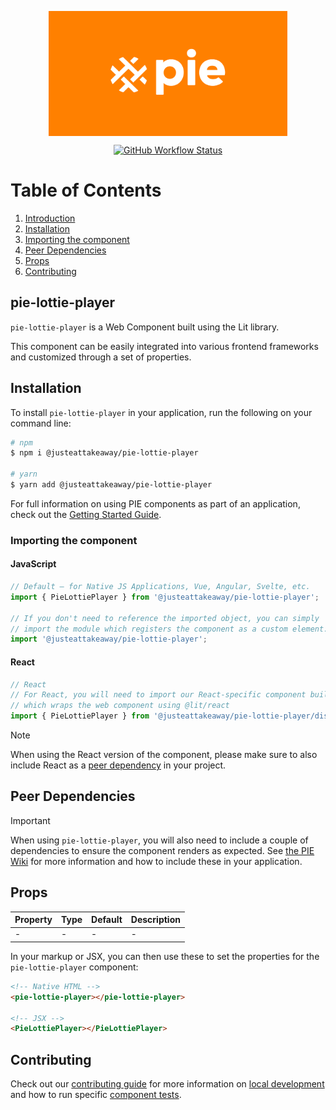<p align="center">
  <img align="center" src="../../../readme_image.png" height="200" alt="">
</p>

<p align="center">
  <a href="https://www.npmjs.com/@justeattakeaway/pie-lottie-player">
    <img alt="GitHub Workflow Status" src="https://img.shields.io/npm/v/@justeattakeaway/pie-lottie-player.svg">
  </a>
</p>

# Table of Contents

1. [Introduction](#pie-lottie-player)
2. [Installation](#installation)
3. [Importing the component](#importing-the-component)
4. [Peer Dependencies](#peer-dependencies)
5. [Props](#props)
6. [Contributing](#contributing)

## pie-lottie-player

`pie-lottie-player` is a Web Component built using the Lit library.

This component can be easily integrated into various frontend frameworks and customized through a set of properties.


## Installation

To install `pie-lottie-player` in your application, run the following on your command line:

```bash
# npm
$ npm i @justeattakeaway/pie-lottie-player

# yarn
$ yarn add @justeattakeaway/pie-lottie-player
```

For full information on using PIE components as part of an application, check out the [Getting Started Guide](https://github.com/justeattakeaway/pie/wiki/Getting-started-with-PIE-Web-Components).


### Importing the component

#### JavaScript
```js
// Default – for Native JS Applications, Vue, Angular, Svelte, etc.
import { PieLottiePlayer } from '@justeattakeaway/pie-lottie-player';

// If you don't need to reference the imported object, you can simply
// import the module which registers the component as a custom element.
import '@justeattakeaway/pie-lottie-player';
```

#### React
```js
// React
// For React, you will need to import our React-specific component build
// which wraps the web component using ​@lit/react
import { PieLottiePlayer } from '@justeattakeaway/pie-lottie-player/dist/react';
```

> [!NOTE]
> When using the React version of the component, please make sure to also
> include React as a [peer dependency](#peer-dependencies) in your project.


## Peer Dependencies

> [!IMPORTANT]
> When using `pie-lottie-player`, you will also need to include a couple of dependencies to ensure the component renders as expected. See [the PIE Wiki](https://github.com/justeattakeaway/pie/wiki/Getting-started-with-PIE-Web-Components#expected-dependencies) for more information and how to include these in your application.


## Props

| Property | Type | Default | Description |
|---|---|---|---|
| - | - | - | - |

In your markup or JSX, you can then use these to set the properties for the `pie-lottie-player` component:

```html
<!-- Native HTML -->
<pie-lottie-player></pie-lottie-player>

<!-- JSX -->
<PieLottiePlayer></PieLottiePlayer>
```

## Contributing

Check out our [contributing guide](https://github.com/justeattakeaway/pie/wiki/Contributing-Guide) for more information on [local development](https://github.com/justeattakeaway/pie/wiki/Contributing-Guide#local-development) and how to run specific [component tests](https://github.com/justeattakeaway/pie/wiki/Contributing-Guide#testing).